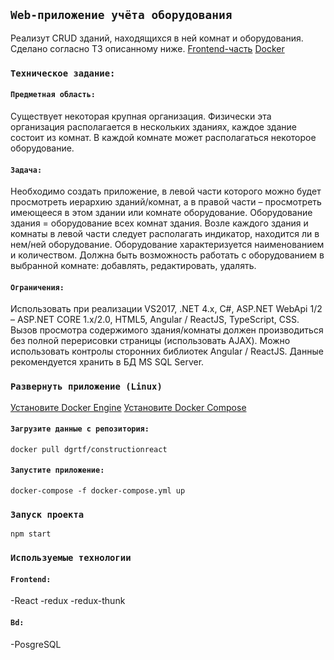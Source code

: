 ## `Web-приложение учёта оборудования`
Реализут CRUD зданий, находящихся в ней комнат и оборудования.
Сделано согласно ТЗ описанному ниже.
[Frontend-часть](https://github.com/dgrtf/React-construction)
[Docker](https://hub.docker.com/r/dgrtf/constructionreact)

### `Техническое задание:`

#### `Предметная область:`
Существует некоторая крупная организация.
Физически эта организация располагается в нескольких зданиях, каждое здание состоит из комнат.
В каждой комнате может располагаться некоторое оборудование.

#### `Задача:`
Необходимо создать приложение, в левой части которого можно будет просмотреть иерархию
зданий/комнат, а в правой части – просмотреть имеющееся в этом здании или комнате оборудование.
Оборудование здания = оборудование всех комнат здания.
Возле каждого здания и комнаты в левой части следует располагать индикатор, находится ли в нем/ней
оборудование.
Оборудование характеризуется наименованием и количеством.
Должна быть возможность работать с оборудованием в выбранной комнате: добавлять, редактировать,
удалять.

#### `Ограничения:`
Использовать при реализации VS2017, .NET 4.x, C#, ASP.NET WebApi 1/2 – ASP.NET CORE 1.x/2.0, HTML5, Angular
/ ReactJS, TypeScript, CSS.
Вызов просмотра содержимого здания/комнаты должен производиться без полной перерисовки страницы
(использовать AJAX).
Можно использовать контролы сторонних библиотек Angular / ReactJS.
Данные рекомендуется хранить в БД MS SQL Server.

### `Развернуть приложение (Linux)`
[Установите Docker Engine](https://docs.docker.com/engine/install/)
[Установите Docker Compose](https://docs.docker.com/compose/install/)
#### `Загрузите данные с репозитория:`
````
docker pull dgrtf/constructionreact
````
#### `Запустите приложение:`
````
docker-compose -f docker-compose.yml up
````


### `Запуск проекта`
````
npm start
````

### `Используемые технологии`

#### `Frontend:`
-React
-redux
-redux-thunk

#### `Bd:`
-PosgreSQL